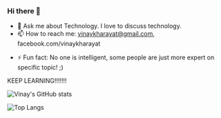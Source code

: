 ### Hi there 👋

<!--
**vinaykharayat/vinaykharayat** is a ✨ _special_ ✨ repository because its `README.md` (this file) appears on your GitHub profile.

Here are some ideas to get you started:

- 🔭 I’m currently working on PHP, JS
- 🌱 I’m currently learning PHP.
<!--
- 👯 I’m looking to collaborate on ...
- 🤔 I’m looking for help with ..
-->
- 💬 Ask me about Technology. I love to discuss technology.
- 📫 How to reach me: vinaykharayat@gmail.com, facebook.com/vinaykharayat

<!--
- 😄 Pronouns: ...
-->

- ⚡ Fun fact: No one is intelligent, some people are just more expert on specific topic! ;)

KEEP LEARNING!!!!!!!

![Vinay's GitHub stats](https://github-readme-stats-vinaykharayats-projects.vercel.app/api?username=vinaykharayat&show_icons=true&theme=radical)

![Top Langs](https://github-readme-stats-vinaykharayats-projects.vercel.app/api/top-langs/?username=vinaykharayat)

